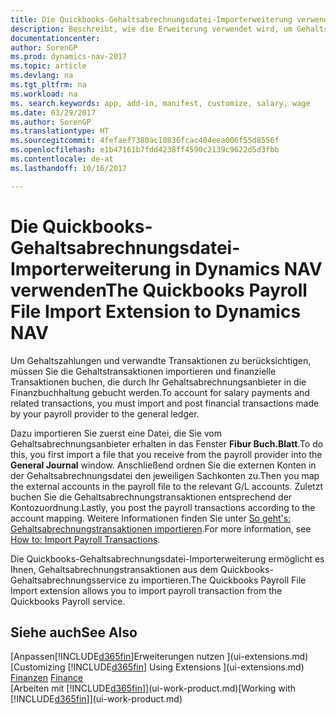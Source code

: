```yaml
---
title: Die Quickbooks-Gehaltsabrechnungsdatei-Importerweiterung verwenden
description: Beschreibt, wie die Erweiterung verwendet wird, um Gehalts- und Lohntransaktionen aus dem Quickbooks-Gehaltsabrechnungsdienst zu importieren.
documentationcenter: 
author: SorenGP
ms.prod: dynamics-nav-2017
ms.topic: article
ms.devlang: na
ms.tgt_pltfrm: na
ms.workload: na
ms. search.keywords: app, add-in, manifest, customize, salary, wage
ms.date: 03/29/2017
ms.author: SorenGP
ms.translationtype: HT
ms.sourcegitcommit: 4fefaef7380ac10836fcac404eea006f55d8556f
ms.openlocfilehash: e1b47161b7fdd4238ff4590c2139c9622d5d3fbb
ms.contentlocale: de-at
ms.lasthandoff: 10/16/2017

---
```

# <a name="the-quickbooks-payroll-file-import-extension-to-dynamics-nav"></a><span data-ttu-id="0cfa9-103">Die Quickbooks-Gehaltsabrechnungsdatei-Importerweiterung in Dynamics NAV verwenden</span><span class="sxs-lookup"><span data-stu-id="0cfa9-103">The Quickbooks Payroll File Import Extension to Dynamics NAV</span></span>
<span data-ttu-id="0cfa9-104">Um Gehaltszahlungen und verwandte Transaktionen zu berücksichtigen, müssen Sie die Gehaltstransaktionen importieren und finanzielle Transaktionen buchen, die durch Ihr Gehaltsabrechnungsanbieter in die Finanzbuchhaltung gebucht werden.</span><span class="sxs-lookup"><span data-stu-id="0cfa9-104">To account for salary payments and related transactions, you must import and post financial transactions made by your payroll provider to the general ledger.</span></span>

<span data-ttu-id="0cfa9-105">Dazu importieren Sie zuerst eine Datei, die Sie vom Gehaltsabrechnungsanbieter erhalten in das Fenster **Fibur Buch.Blatt**.</span><span class="sxs-lookup"><span data-stu-id="0cfa9-105">To do this, you first import a file that you receive from the payroll provider into the **General Journal** window.</span></span> <span data-ttu-id="0cfa9-106">Anschließend ordnen Sie die externen Konten in der Gehaltsabrechnungsdatei den jeweiligen Sachkonten zu.</span><span class="sxs-lookup"><span data-stu-id="0cfa9-106">Then you map the external accounts in the payroll file to the relevant G/L accounts.</span></span> <span data-ttu-id="0cfa9-107">Zuletzt buchen Sie die Gehaltsabrechnungstransaktionen entsprechend der Kontozuordnung.</span><span class="sxs-lookup"><span data-stu-id="0cfa9-107">Lastly, you post the payroll transactions according to the account mapping.</span></span> <span data-ttu-id="0cfa9-108">Weitere Informationen finden Sie unter [So geht's: Gehaltsabrechnungstransaktionen importieren](finance-how-import-payroll-transactions.md).</span><span class="sxs-lookup"><span data-stu-id="0cfa9-108">For more information, see [How to: Import Payroll Transactions](finance-how-import-payroll-transactions.md).</span></span>

<span data-ttu-id="0cfa9-109">Die Quickbooks-Gehaltsabrechnungsdatei-Importerweiterung ermöglicht es Ihnen, Gehaltsabrechnungstransaktionen aus dem Quickbooks-Gehaltsabrechnungsservice zu importieren.</span><span class="sxs-lookup"><span data-stu-id="0cfa9-109">The Quickbooks Payroll File Import extension allows you to import payroll transaction from the Quickbooks Payroll service.</span></span>

## <a name="see-also"></a><span data-ttu-id="0cfa9-110">Siehe auch</span><span class="sxs-lookup"><span data-stu-id="0cfa9-110">See Also</span></span>
<span data-ttu-id="0cfa9-111">[Anpassen[!INCLUDE[d365fin](includes/d365fin_md.md)]Erweiterungen nutzen ](ui-extensions.md)  </span><span class="sxs-lookup"><span data-stu-id="0cfa9-111">[Customizing [!INCLUDE[d365fin](includes/d365fin_md.md)] Using Extensions ](ui-extensions.md)  </span></span>  
<span data-ttu-id="0cfa9-112">[Finanzen](finance.md)  </span><span class="sxs-lookup"><span data-stu-id="0cfa9-112">[Finance](finance.md)  </span></span>  
<span data-ttu-id="0cfa9-113">[Arbeiten mit [!INCLUDE[d365fin](includes/d365fin_md.md)]](ui-work-product.md)</span><span class="sxs-lookup"><span data-stu-id="0cfa9-113">[Working with [!INCLUDE[d365fin](includes/d365fin_md.md)]](ui-work-product.md)</span></span>

